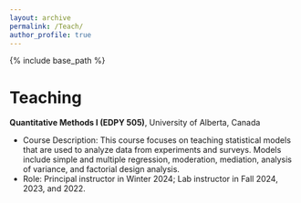 ```yaml
---
layout: archive
permalink: /Teach/
author_profile: true
---
```


{% include base_path %}

Teaching 
======
**Quantitative Methods I (EDPY 505)**, University of Alberta, Canada
* Course Description: This course focuses on teaching statistical models that are used to analyze data from experiments and surveys. Models include simple and multiple regression, moderation, mediation, analysis of variance, and factorial design analysis.
* Role: Principal instructor in Winter 2024; Lab instructor in Fall 2024, 2023, and 2022.
